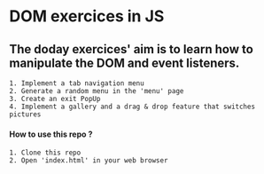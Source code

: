 # DOM exercices in JS

## The doday exercices' aim is to learn how to manipulate the DOM and event listeners.

    1. Implement a tab navigation menu
    2. Generate a random menu in the 'menu' page
    3. Create an exit PopUp
    4. Implement a gallery and a drag & drop feature that switches pictures 

#### How to use this repo ?
    1. Clone this repo
    2. Open 'index.html' in your web browser  